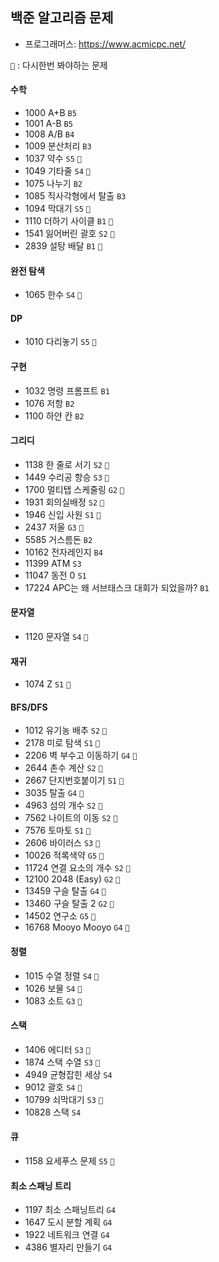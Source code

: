 ## 백준 알고리즘 문제

- 프로그래머스: https://www.acmicpc.net/

`👀`  : 다시한번 봐야하는 문제

#### 수학 

- 1000 A+B `B5`
- 1001 A-B `B5`
- 1008 A/B `B4`
- 1009 분산처리 `B3`
- 1037 약수  `S5` `👀`
- 1049 기타줄  `S4` `👀`
- 1075 나누기  `B2`
- 1085 직사각형에서 탈출  `B3`
- 1094 막대기  `S5` `👀`
- 1110 더하기 사이클  `B1` `👀`
- 1541 잃어버린 괄호  `S2` `👀`
- 2839 설탕 배달 `B1` `👀`

#### 완전 탐색

- 1065 한수  `S4` `👀`

#### DP 

- 1010 다리놓기 `S5` `👀`

#### 구현 

- 1032 명령 프롬프트  `B1`
- 1076 저항  `B2` 
- 1100 하얀 칸  `B2 `

#### 그리디 

- 1138 한 줄로 서기  `S2` `👀`
- 1449 수리공 항승  `S3` `👀`
- 1700 멀티탭 스케줄링 `G2` `👀`
- 1931 회의실배정  `S2` `👀`
- 1946 신입 사원  `S1` `👀`
- 2437 저울  `G3` `👀`
- 5585 거스름돈  `B2` 
- 10162 전자레인지  `B4`
- 11399 ATM  `S3`
- 11047 동전 0 `S1`
- 17224 APC는 왜 서브태스크 대회가 되었을까?  `B1`

#### 문자열

- 1120 문자열 `S4` `👀`

#### 재귀

- 1074 Z  `S1` `👀`

#### BFS/DFS

- 1012 유기농 배추  `S2` `👀`
- 2178 미로 탐색  `S1` `👀`
- 2206 벽 부수고 이동하기 `G4` `👀`
- 2644 촌수 계산  `S2` `👀`
- 2667 단지번호붙이기  `S1` `👀`
- 3035 탈출 `G4` `👀`
- 4963 섬의 개수  `S2` `👀`
- 7562 나이트의 이동  `S2` `👀`
- 7576 토마토  `S1` `👀`
- 2606 바이러스  `S3` `👀`
- 10026 적록색약  `G5` `👀`
- 11724 연결 요소의 개수  `S2` `👀`
- 12100 2048 (Easy) `G2` `👀`
- 13459 구슬 탈출 `G4` `👀`
- 13460 구슬 탈출 2 `G2` `👀`
- 14502 연구소  `G5` `👀`
- 16768 Mooyo Mooyo  `G4` `👀`

#### 정렬

- 1015 수열 정렬  `S4` `👀`
- 1026 보물  `S4` `👀`
- 1083 소트  `G3` `👀`

#### 스택

- 1406 에디터 `S3` `👀`
- 1874 스택 수열  `S3` `👀`
- 4949 균형잡힌 세상 `S4`
- 9012 괄호  `S4` `👀`
- 10799 쇠막대기 `S3` `👀`
- 10828 스택  `S4`

#### 큐

- 1158 요세푸스 문제 `S5` `👀`

#### 최소 스패닝 트리

- 1197 최소 스패닝트리  `G4`
- 1647 도시 분할 계획  `G4`
- 1922 네트워크 연결  `G4`
- 4386 별자리 만들기  `G4`
